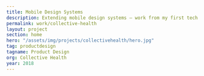 ```yaml
---
title: Mobile Design Systems
description: Extending mobile design systems – work from my first tech internship
permalink: work/collective-health
layout: project
section: home
hero: "/assets/img/projects/collectivehealth/hero.jpg"
tag: productdesign
tagname: Product Design
org: Collective Health
year: 2018
---
```


<!-- #### Collective Health is an SF startup improving the experience of employer-based healthcare.

During my internship, I learned a great deal about the level of detail that goes into a design system–especially the smallest units like type, icons, and colors. Here's a few pieces of the system that I worked on, plus some extra goodies. -->
